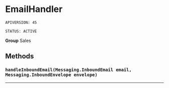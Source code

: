 # EmailHandler

`APIVERSION: 45`

`STATUS: ACTIVE`



**Group** Sales

## Methods
### `handleInboundEmail(Messaging.InboundEmail email, Messaging.InboundEnvelope envelope)`
---
